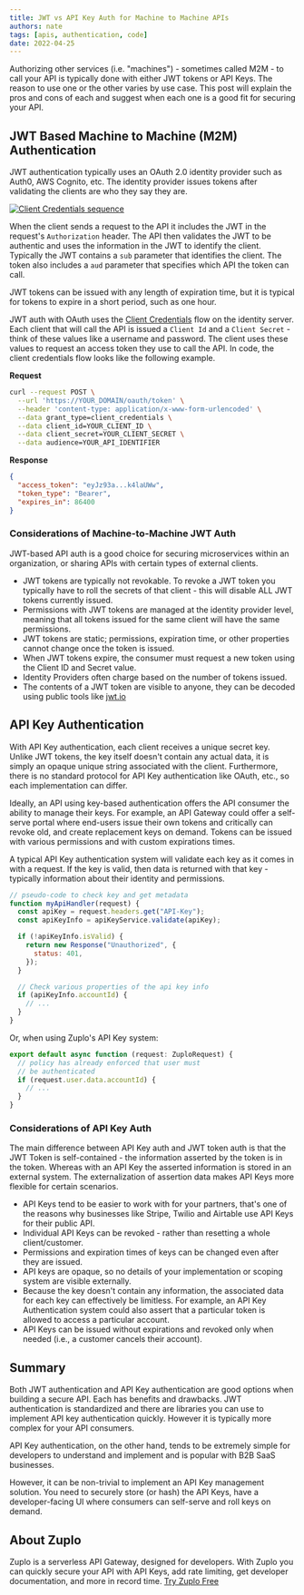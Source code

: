 ```yaml
---
title: JWT vs API Key Auth for Machine to Machine APIs
authors: nate
tags: [apis, authentication, code]
date: 2022-04-25
---
```


Authorizing other services (i.e. "machines") - sometimes called M2M - to call your API is typically done with either JWT tokens or API Keys. The reason to use one or the other varies by use case. This post will explain the pros and cons of each and suggest when each one is a good fit for securing your API.

## JWT Based Machine to Machine (M2M) Authentication

JWT authentication typically uses an OAuth 2.0 identity provider such as Auth0, AWS Cognito, etc. The identity provider issues tokens after validating the clients are who they say they are.

[![Client Credentials sequence](./auth-sequence-client-credentials.png)](https://auth0.com/docs/get-started/authentication-and-authorization-flow/client-credentials-flow)

When the client sends a request to the API it includes the JWT in the request's `Authorization` header. The API then validates the JWT to be authentic and uses the information in the JWT to identify the client. Typically the JWT contains a `sub` parameter that identifies the client. The token also includes a `aud` parameter that specifies which API the token can call.

JWT tokens can be issued with any length of expiration time, but it is typical for tokens to expire in a short period, such as one hour.

JWT auth with OAuth uses the [Client Credentials](https://auth0.com/docs/get-started/authentication-and-authorization-flow/client-credentials-flow) flow on the identity server. Each client that will call the API is issued a `Client Id` and a `Client Secret` - think of these values like a username and password. The client uses these values to request an access token they use to call the API. In code, the client credentials flow looks like the following example.

**Request**

```bash
curl --request POST \
  --url 'https://YOUR_DOMAIN/oauth/token' \
  --header 'content-type: application/x-www-form-urlencoded' \
  --data grant_type=client_credentials \
  --data client_id=YOUR_CLIENT_ID \
  --data client_secret=YOUR_CLIENT_SECRET \
  --data audience=YOUR_API_IDENTIFIER
```

**Response**

```json
{
  "access_token": "eyJz93a...k4laUWw",
  "token_type": "Bearer",
  "expires_in": 86400
}
```

### Considerations of Machine-to-Machine JWT Auth

JWT-based API auth is a good choice for securing microservices within an organization, or sharing APIs with certain types of external clients.

- JWT tokens are typically not revokable. To revoke a JWT token you typically have to roll the secrets of that client - this will disable ALL JWT tokens currently issued.
- Permissions with JWT tokens are managed at the identity provider level, meaning that all tokens issued for the same client will have the same permissions.
- JWT tokens are static; permissions, expiration time, or other properties cannot change once the token is issued.
- When JWT tokens expire, the consumer must request a new token using the Client ID and Secret value.
- Identity Providers often charge based on the number of tokens issued.
- The contents of a JWT token are visible to anyone, they can be decoded using public tools like [jwt.io](https://jwt.io)

## API Key Authentication

With API Key authentication, each client receives a unique secret key. Unlike JWT tokens, the key itself doesn't contain any actual data, it is simply an opaque unique string associated with the client. Furthermore, there is no standard protocol for API Key authentication like OAuth, etc., so each implementation can differ.

Ideally, an API using key-based authentication offers the API consumer the ability to manage their keys. For example, an API Gateway could offer a self-serve portal where end-users issue their own tokens and critically can revoke old, and create replacement keys on demand. Tokens can be issued with various permissions and with custom expirations times.

A typical API Key authentication system will validate each key as it comes in with a request. If the key is valid, then data is returned with that key - typically information about their identity and permissions.

```js
// pseudo-code to check key and get metadata
function myApiHandler(request) {
  const apiKey = request.headers.get("API-Key");
  const apiKeyInfo = apiKeyService.validate(apiKey);

  if (!apiKeyInfo.isValid) {
    return new Response("Unauthorized", {
      status: 401,
    });
  }

  // Check various properties of the api key info
  if (apiKeyInfo.accountId) {
    // ...
  }
}
```

Or, when using Zuplo's API Key system:

```ts
export default async function (request: ZuploRequest) {
  // policy has already enforced that user must
  // be authenticated
  if (request.user.data.accountId) {
    // ...
  }
}
```

### Considerations of API Key Auth

The main difference between API Key auth and JWT token auth is that the JWT Token is self-contained - the information asserted by the token is in the token. Whereas with an API Key the asserted information is stored in an external system. The externalization of assertion data makes API Keys more flexible for certain scenarios.

- API Keys tend to be easier to work with for your partners, that's one of the reasons why businesses like Stripe, Twilio and Airtable use API Keys for their public API.
- Individual API Keys can be revoked - rather than resetting a whole client/customer.
- Permissions and expiration times of keys can be changed even after they are issued.
- API keys are opaque, so no details of your implementation or scoping system are visible externally.
- Because the key doesn't contain any information, the associated data for each key can effectively be limitless. For example, an API Key Authentication system could also assert that a particular token is allowed to access a particular account.
- API Keys can be issued without expirations and revoked only when needed (i.e., a customer cancels their account).

## Summary

Both JWT authentication and API Key authentication are good options when building a secure API. Each has benefits and drawbacks. JWT authentication is standardized and there are libraries you can use to implement API key authentication quickly. However it is typically more complex for your API consumers.

API Key authentication, on the other hand, tends to be extremely simple for developers to understand and implement and is popular with B2B SaaS businesses.

However, it can be non-trivial to implement an API Key management solution. You need to securely store (or hash) the API Keys, have a developer-facing UI where consumers can self-serve and roll keys on demand.

## About Zuplo

Zuplo is a serverless API Gateway, designed for developers. With Zuplo you can quickly secure your API with API Keys, add rate limiting, get developer documentation, and more in record time. [Try Zuplo Free](https://zuplo.link/3j0N6UK)
